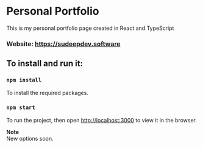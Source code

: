 # Personal Portfolio
This is my personal portfolio page created in React and TypeScript
### Website: https://sudeepdev.software

## To install and run it:

### `npm install`
To install the required packages.

### `npm start`
To run the project, then open [http://localhost:3000](http://localhost:3000) to view it in the browser.

<b>Note</b><br>
New options soon.
